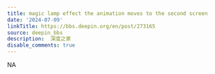 ```yaml
---
title: magic lamp effect the animation moves to the second screen
date: '2024-07-09'
linkTitle: https://bbs.deepin.org/en/post/273165
source: deepin_bbs
description:  深度之家 
disable_comments: true
---
```

NA
